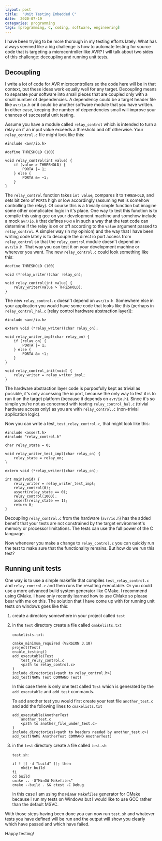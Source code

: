 ```yaml
---
layout: post
title:  "Unit Testing Embedded C"
date:  2020-07-19
categories: programming
tags: [programming, C, coding, software, engineering]
---
```


I have been trying to be more thorough in my testing efforts lately. What has always seemed like a big challenge is how to automate testing for source code that is targeting a microcontroller like AVR? I will talk about two sides of this challenge: decoupling and running unit tests.

## Decoupling
 
I write a lot of code for AVR microcontrollers so the code here will be in that context, but these ideas work equally well for any target. Decoupling means to separate your software into small pieces that are coupled only with a small number of dependencies. A dependency could be a target header file like `avr/io.h` or it could be another software module that you have written. In either case, keeping the number of dependencies small will improve your chances of successful unit testing.

Assume you have a module called `relay_control` which is intended to turn a relay on if an input value exceeds a threshold and off otherwise. Your `relay_control.c` file might look like this:

```
#include <avr/io.h>

#define THRESHOLD (100)

void relay_control(int value) {
    if (value > THRESHOLD) {
        PORTA |= 1;
    } else {
        PORTA &= ~1;
    }
}
```

The `relay_control` function takes `int value`, compares it to `THRESHOLD`, and sets bit zero of `PORTA` high or low accordingly (assuming `PA0` is somehow controlling the relay). Of course this is a trivially simple function but imagine some other complicated logic in it's place. One way to test this function is to compile this using gcc on your development machine and somehow include a mock `avr/io.h` that defines `PORTA` in such a way that the test code can determine if the relay is on or off according to the `value` argument passed to `relay_control`. A simpler way (in my opinion) and the way that I have been writing code lately is to decouple the direct io port access from `relay_control` so that the `relay_control` module doesn't depend on `avr/io.h`. That way you can test it on your development machine or wherever you want. The new `relay_control.c` could look something like this:

```
#define THRESHOLD (100)

void (*relay_writer)(char relay_on);

void relay_control(int value) {
    relay_writer(value > THRESHOLD);
}
```

The new `relay_control.c` doesn't depend on `avr/io.h`. Somewhere else in your application you would have some code that looks like this (perhaps in `relay_control_hal.c` [relay control hardware abstraction layer]):

```
#include <avr/io.h>

extern void (*relay_writer)(char relay_on);

void relay_writer_impl(char relay_on) {
    if (relay_on) {
        PORTA |= 1;
    } else {
        PORTA &= ~1;
    }
}

void relay_control_init(void) {
    relay_writer = relay_writer_impl;
}
```

The hardware abstraction layer code is purposfully kept as trivial as possible, it's only accessing the io port, because the only way to test it is to run it on the target platform (because it depends on `avr/io.h`). Since it's so simple you're not as concerned with testing `relay_control_hal.c` (trivial hardware access only) as you are with `relay_control.c` (non-trivial application logic).

Now you can write a test, `test_relay_control.c`, that might look like this:

```
#include <assert.h>
#include "relay_control.h"

char relay_state = 0;

void relay_writer_test_impl(char relay_on) {
    relay_state = relay_on;
}

extern void (*relay_writer)(char relay_on);

int main(void) {
    relay_writer = relay_writer_test_impl;
    relay_control(0);
    assert(relay_state == 0);
    relay_control(1000);
    assert(relay_state == 1);
    return 0;
}
```

Decoupling `relay_control.c` from the hardware (`avr/io.h`) has the added benefit that your tests are not constrained by the target environment's memory or processor limitations. The tests can use the full power of the C language.

Now whenever you make a change to `relay_control.c` you can quickly run the test to make sure that the functionality remains. But how do we run this test?

## Running unit tests

One way is to use a simple makefile that compiles `test_relay_control.c` and `relay_control.c` and then runs the resulting executable. Or you could use a more advanced build system generator like CMake. I recommend using CMake. I have only recently learned how to use CMake so please bear with me on this. The solution that I have come up with for running unit tests on windows goes like this:

1. create a directory somewhere in your project called `test`

2. in the `test` directory create a file called `cmakelists.txt`

    `cmakelists.txt`:

    ````
    cmake_minimum_required (VERSION 3.18)
    project(Test)
    enable_testing()
    add_executable(Test 
        test_relay_control.c 
        <path to relay_control.c>
    )
    include_directories(<path to relay_control.h>)
    add_test(NAME Test COMMAND Test)
    ````

    In this case there is only one test called `Test` which is generated by the `add_executable` and `add_test` commands.

    To add another test you would first create your test file `another_test.c` and add the following lines to `cmakelists.txt`
    
    ````
    add_executable(AnotherTest 
        another_test.c 
        <path to another_file_under_test.c>
    )
    include_directories(<path to headers needed by another_test.c>)
    add_test(NAME AnotherTest COMMAND AnotherTest)
    ````

3. in the `test` directory create a file called `test.sh`

    `test.sh`:
    ````
    if ! [[ -d "build" ]]; then
        mkdir build
    fi
    cd build
    cmake .. -G"MinGW Makefiles"
    cmake --build . && ctest -C Debug
    ````

    In this case I am using the `MinGW Makefiles` generator for CMake because I run my tests on Windows but I would like to use GCC rather than the default MSVC.

With those steps having been done you can now run `test.sh` and whatever tests you have defined will be run and the output will show you clearly which have passed and which have failed.

Happy testing!